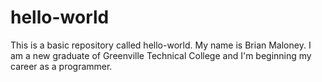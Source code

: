 # hello-world
This is a basic repository called hello-world.
My name is Brian Maloney. I am a new graduate of Greenville Technical College and I'm beginning my career as a programmer.

